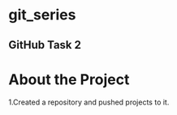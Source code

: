# git_series
## GitHub Task 2
# About the Project
1.Created a repository and pushed projects to it.
